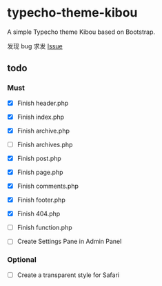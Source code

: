 # typecho-theme-kibou

A simple Typecho theme Kibou based on Bootstrap.

发现 bug 求发 [Issue](https://github.com/metheno/typecho-theme-kibou/issues)

## todo

### Must

- [x] Finish header.php
- [x] Finish index.php
- [x] Finish archive.php
- [ ] Finish archives.php
- [x] Finish post.php
- [x] Finish page.php
- [x] Finish comments.php
- [x] Finish footer.php
- [x] Finish 404.php
- [ ] Finish function.php

- [ ] Create Settings Pane in Admin Panel

### Optional

- [ ] Create a transparent style for Safari
